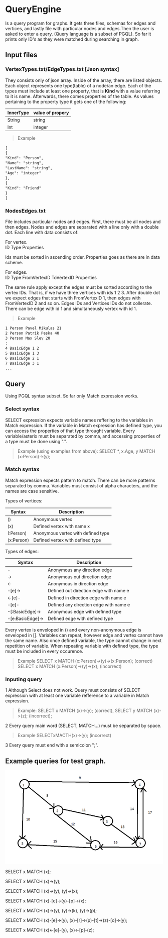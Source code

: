 # QueryEngine
Is a query program for graphs. It gets three files, schemas for edges and vertices, and lastly file with particular nodes and edges.Then the user is asked to enter a query. (Query language is a subset of PGQL). So far it prints only ID's as they were matched during searching in graph.

## Input files

### VertexTypes.txt/EdgeTypes.txt [Json syntax]

They consists only of json array. Inside of the array, there are listed objects. Each object represents one type(table) of a node/an edge.
Each of the types must include at least one property, that is **Kind** with a value referring to it is name.
Afterwards, there comes properties of the table. As values pertaining to the property type it gets one of the following:

| InnerType      | value of propery |
| ----------- | ----------- |
| String      | string       |
| Int   | integer        |

>Example 
``` 
[
{
"Kind": "Person",
"Name": "string",
"LastName": "string",
"Age": "integer"
},
{
"Kind": "Friend"
}
]
```

### NodesEdges.txt

File includes particular nodes and edges. First, there must be all nodes and then edges. Nodes and edges are separated with a line only with a double dot. Each line with data consists of:

For vertex.     
ID Type Properties

Ids must be sorted in ascending order.
Properties goes as there are in data scheme.

For edges.      
ID Type FromVertexID ToVertexID Properties 

The same rule apply except the edges must be sorted according to the vertex IDs. That is, if we have three vertices with ids 1 2 3.
After double dot we expect edges that starts with FromVertexID 1, then edges with FromVertexID 2 and so on.
Edges IDs and Vertices IDs do not collerate. There can be edge with id 1 and simultaneously vertex with id 1. 

>Example

```
1 Person Pavel Mikulas 21
2 Person Patrik Peska 40
3 Person Max Slev 20
:
4 BasicEdge 1 2
5 BasicEdge 1 3
6 BasicEdge 2 1
7 BasicEdge 3 1
...
```

## Query

Using PGQL syntax subset.
So far only Match expression works.

### Select syntax
SELECT expression expects variable names reffering to the variables in Match expression. If the variable in Match expression has defined type, you can access the properties of that type throught variable.
Every variable/asterix must be separated by comma, and accessing properties of a type must be done using ".".
>Example (using examples from above): SELECT *, x.Age, y MATCH (x:Person)->(y);

### Match syntax
Match expression expects pattern to match. There can be more patterns separated by comma.
Variables must consist of alpha characters, and the names are case sensitive.

Types of vertices:


| Syntax      | Description |
| ----------- | ----------- |
| ()      | Anonymous vertex       |
|  (x)  | Defined vertex with name x        |
|  (:Person)  | Anonymous vertex with defined type        |
|  (x:Person)  | Defined vertex with defined type        |


Types of edges:


| Syntax      | Description |
| ----------- | ----------- |
| -      | Anonymous any direction edge       |
| -> | Anonymous out direction edge     |
|  <-  | Anonymous in direction edge         |
|  -[e]->  | Defined out direction edge with name e       |
|  <-[e]-  | Defined in direction edge with name e        |
|  -[e]-  | Defined any direction edge with name e        |
|  -[:BasicEdge]->  | Anonymous edge with defined type        |
|  -[e:BasicEdge]->  | Defined edge with defined type        |


Every vertex is enveloped in () and every non-anonymous edge is enveloped in []. Variables can repeat, however edge and vertex cannot have the same name. Also once defined variable, the type cannot change in next repetition of variable. When repeating variable with defined type, the type must be included in every occurence.

>Example SELECT x MATCH (x:Person)->(y)->(x:Person); (correct) SELECT x MATCH (x:Person)->(y)->(x); (incorrect)

### Inputing query
1 Although Select does not work. Query must consists of SELECT expression with at least one variable refference to a variable in Match expression.
>Example: SELECT x MATCH (x)->(y); (correct), SELECT y MATCH (x)->(z); (incorrect);

2 Every query main word (SELECT, MATCH...) must be separated by space.

>Example SELECTxMACTH(x)->(y); (incorrect)

3 Every query must end with a semicolon ";".


## Example queries for test graph.

![](images/testgraph.png)

SELECT x MATCH (x);

SELECT x MATCH (x)->(y);

SELECT x MATCH (x)->(y), (y)->(x);

SELECT x MATCH (x)-[e]->(y)-[p]->(x);

SELECT x MATCH (x)->(y), (y)->(k), (y)->(p);

SELECT x MATCH (x)-[e]->(y), (x)-[r]->(p)-[t]->(z)-[o]->(y);

SELECT x MATCH (x)<-[e]-(y), (x)<-[p]-(z); 




